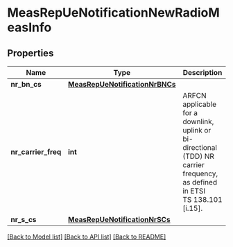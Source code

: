 # MeasRepUeNotificationNewRadioMeasInfo

## Properties
Name | Type | Description | Notes
------------ | ------------- | ------------- | -------------
**nr_bn_cs** | [**MeasRepUeNotificationNrBNCs**](MeasRepUeNotificationNrBNCs.md) |  | [optional] 
**nr_carrier_freq** | **int** | ARFCN applicable for a downlink, uplink or bi-directional (TDD) NR carrier frequency, as defined in ETSI TS 138.101 [i.15]. | [optional] 
**nr_s_cs** | [**MeasRepUeNotificationNrSCs**](MeasRepUeNotificationNrSCs.md) |  | [optional] 

[[Back to Model list]](../README.md#documentation-for-models) [[Back to API list]](../README.md#documentation-for-api-endpoints) [[Back to README]](../README.md)

